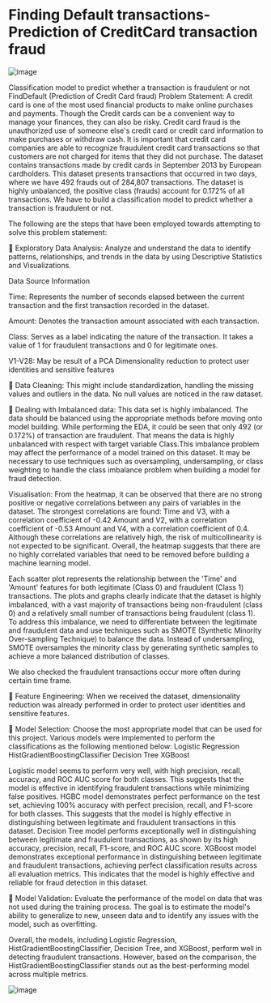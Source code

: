 # Finding Default transactions-Prediction of CreditCard transaction fraud
![image](https://github.com/Abhik911/Find-Defaulters-Prediction-of-Credit-Card-fraud-/assets/67280652/97e54abb-c117-403b-9b2c-c8878449bb97)

Classification model to predict whether a transaction is fraudulent or not
FindDefault (Prediction of Credit Card fraud)
Problem Statement:
A credit card is one of the most used financial products to make online purchases and payments. Though the Credit cards can be a convenient way to manage your finances, they can also be risky. Credit card fraud is the unauthorized use of someone else's credit card or credit card information to make purchases or withdraw cash.
It is important that credit card companies are able to recognize fraudulent credit card transactions so that customers are not charged for items that they did not purchase. 
The dataset contains transactions made by credit cards in September 2013 by European cardholders. This dataset presents transactions that occurred in two days, where we have 492 frauds out of 284,807 transactions. The dataset is highly unbalanced, the positive class (frauds) account for 0.172% of all transactions.
We have to build a classification model to predict whether a transaction is fraudulent or not.

The following are the steps that have been employed towards attempting to solve this problem statement: 

	Exploratory Data Analysis: Analyze and understand the data to identify patterns, relationships, and trends in the data by using Descriptive Statistics and Visualizations. 

Data Source Information

Time: Represents the number of seconds elapsed between the current transaction and the first transaction recorded in the dataset.

Amount: Denotes the transaction amount associated with each transaction.

Class: Serves as a label indicating the nature of the transaction. It takes a value of 1 for fraudulent transactions and 0 for legitimate ones.

V1-V28: May be result of a PCA Dimensionality reduction to protect user identities and sensitive features

	Data Cleaning: This might include standardization, handling the missing values and outliers in the data. 
No null values are noticed in the raw dataset.

	Dealing with Imbalanced data: This data set is highly imbalanced. The data should be balanced using the appropriate methods before moving onto model building.
While performing the EDA, it could be seen that only 492 (or 0.172%) of transaction are fraudulent. That means the data is highly unbalanced with respect with target variable Class.This imbalance problem may affect the performance of a model trained on this dataset. It may be necessary to use techniques such as oversampling, undersampling, or class weighting to handle the class imbalance problem when building a model for fraud detection.

Visualisation:
From the heatmap, it can be observed that there are no strong positive or negative correlations between any pairs of variables in the dataset. The strongest correlations are found: Time and V3, with a correlation coefficient of -0.42 Amount and V2, with a correlation coefficient of -0.53 Amount and V4, with a correlation coefficient of 0.4. Although these correlations are relatively high, the risk of multicollinearity is not expected to be significant. Overall, the heatmap suggests that there are no highly correlated variables that need to be removed before building a machine learning model.

Each scatter plot represents the relationship between the 'Time' and 'Amount' features for both legitimate (Class 0) and fraudulent (Class 1) transactions.
The plots and graphs clearly indicate that the dataset is highly imbalanced, with a vast majority of transactions being non-fraudulent (class 0) and a relatively small number of transactions being fraudulent (class 1). To address this imbalance, we need to differentiate between the legitimate and fraudulent data and use techniques such as SMOTE (Synthetic Minority Over-sampling Technique) to balance the data. Instead of undersampling, SMOTE oversamples the minority class by generating synthetic samples to achieve a more balanced distribution of classes.

We also checked the fraudulent transactions occur more often during certain time frame.

	Feature Engineering: 
When we received the dataset, dimensionality reduction was already performed in order to protect user identities and sensitive features.

	Model Selection: Choose the most appropriate model that can be used for this project. 
Various models were implemented to perform the classifications as the following mentioned below:
Logistic Regression
HistGradientBoostingClassifier
Decision Tree
XGBoost

Logistic model seems to perform very well, with high precision, recall, accuracy, and ROC AUC score for both classes. This suggests that the model is effective in identifying fraudulent transactions while minimizing false positives.
HGBC model demonstrates perfect performance on the test set, achieving 100% accuracy with perfect precision, recall, and F1-score for both classes. This suggests that the model is highly effective in distinguishing between legitimate and fraudulent transactions in this dataset.
Decision Tree model performs exceptionally well in distinguishing between legitimate and fraudulent transactions, as shown by its high accuracy, precision, recall, F1-score, and ROC AUC score.
XGBoost model demonstrates exceptional performance in distinguishing between legitimate and fraudulent transactions, achieving perfect classification results across all evaluation metrics. This indicates that the model is highly effective and reliable for fraud detection in this dataset.

 
	Model Validation: Evaluate the performance of the model on data that was not used during the training process. The goal is to estimate the model's ability to generalize to new, unseen data and to identify any issues with the model, such as overfitting. 

Overall, the models, including Logistic Regression, HistGradientBoostingClassifier, Decision Tree, and XGBoost, perform well in detecting fraudulent transactions. However, based on the comparison, the HistGradientBoostingClassifier stands out as the best-performing model across multiple metrics. 

![image](https://github.com/Abhik911/Find-Defaulters-Prediction-of-Credit-Card-fraud-/assets/67280652/c0a7b280-df6e-45fe-81d4-9091e2aaa2e2)


 



